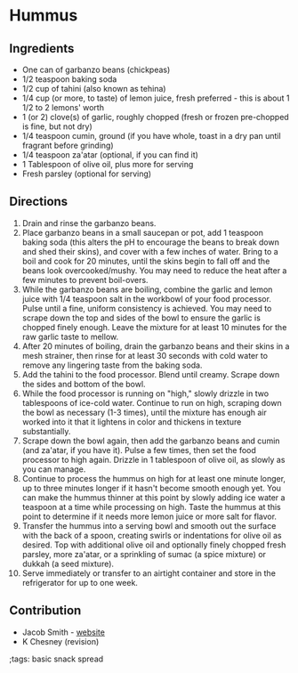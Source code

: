 # Hummus

## Ingredients

- One can of garbanzo beans (chickpeas)
- 1/2 teaspoon baking soda
- 1/2 cup of tahini (also known as tehina)
- 1/4 cup (or more, to taste) of lemon juice, fresh preferred - this is about 1 1/2 to 2 lemons' worth
- 1 (or 2) clove(s) of garlic, roughly chopped (fresh or frozen pre-chopped is fine, but not dry)
- 1/4 teaspoon cumin, ground (if you have whole, toast in a dry pan until fragrant before grinding)
- 1/4 teaspoon za'atar (optional, if you can find it)
- 1 Tablespoon of olive oil, plus more for serving
- Fresh parsley (optional for serving)

## Directions

1. Drain and rinse the garbanzo beans.
2. Place garbanzo beans in a small saucepan or pot, add 1 teaspoon baking soda (this alters the pH to encourage the beans to break down and shed their skins), and cover with a few inches of water. Bring to a boil and cook for 20 minutes, until the skins begin to fall off and the beans look overcooked/mushy. You may need to reduce the heat after a few minutes to prevent boil-overs.
3. While the garbanzo beans are boiling, combine the garlic and lemon juice with 1/4 teaspoon salt in the workbowl of your food processor. Pulse until a fine, uniform consistency is achieved. You may need to scrape down the top and sides of the bowl to ensure the garlic is chopped finely enough. Leave the mixture for at least 10 minutes for the raw garlic taste to mellow.
4. After 20 minutes of boiling, drain the garbanzo beans and their skins in a mesh strainer, then rinse for at least 30 seconds with cold water to remove any lingering taste from the baking soda.
5. Add the tahini to the food processor. Blend until creamy. Scrape down the sides and bottom of the bowl.
6. While the food processor is running on "high," slowly drizzle in two tablespoons of ice-cold water. Continue to run on high, scraping down the bowl as necessary (1-3 times), until the mixture has enough air worked into it that it lightens in color and thickens in texture substantially.
7. Scrape down the bowl again, then add the garbanzo beans and cumin (and za'atar, if you have it). Pulse a few times, then set the food processor to high again. Drizzle in 1 tablespoon of olive oil, as slowly as you can manage.
8. Continue to process the hummus on high for at least one minute longer, up to three minutes longer if it hasn't become smooth enough yet. You can make the hummus thinner at this point by slowly adding ice water a teaspoon at a time while processing on high. Taste the hummus at this point to determine if it needs more lemon juice or more salt for flavor.
9. Transfer the hummus into a serving bowl and smooth out the surface with the back of a spoon, creating swirls or indentations for olive oil as desired. Top with additional olive oil and optionally finely chopped fresh parsley, more za'atar, or a sprinkling of sumac (a spice mixture) or dukkah (a seed mixture).
10. Serve immediately or transfer to an airtight container and store in the refrigerator for up to one week.

## Contribution

- Jacob Smith - [website](https://jacobwsmith.xyz)
- K Chesney (revision)

;tags: basic snack spread
